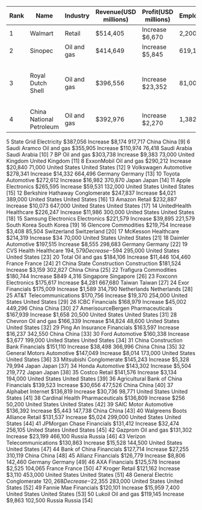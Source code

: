 | Rank | Name | Industry | Revenue(USD millions) | Profit(USD millions) | Employees | Country | Ref |
| ---- | ---- | -------- | --------------------- | -------------------- | --------- | ------- | --- |
| 1 | Walmart | Retail | $514,405 | Increase $6,670 | 2,200,000 | United States | United States	[5] |
| 2 | Sinopec | Oil and gas | $414,649 | Increase $5,845 | 619,151 | China | China [6] |
| 3 | Royal Dutch Shell | Oil and gas | $396,556 | Increase $23,352 | 81,000 | Netherlands | Netherlands United Kingdom United Kingdom	[7] |
| 4 | China National Petroleum | Oil and gas | $392,976 | Increase $2,270 | 1,382,401 | China | China [8] |
5	State Grid	Electricity	$387,056	Increase $8,174	917,717	China China	[9]
6	Saudi Aramco	Oil and gas	$355,905	Increase $110,974	76,418	Saudi Arabia Saudi Arabia	[10]
7	BP	Oil and gas	$303,738	Increase $9,383	73,000	United Kingdom United Kingdom	[11]
8	ExxonMobil	Oil and gas	$290,212	Increase $20,840	71,000	United States United States	[12]
9	Volkswagen	Automotive	$278,341	Increase $14,332	664,496	Germany Germany	[13]
10	Toyota	Automotive	$272,612	Increase $16,982	370,870	Japan Japan	[14]
11	Apple	Electronics	$265,595	Increase $59,531	132,000	United States United States	[15]
12	Berkshire Hathaway	Conglomerate	$247,837	Increase $4,021	389,000	United States United States	[16]
13	Amazon	Retail	$232,887	Increase $10,073	647,000	United States United States	[17]
14	UnitedHealth	Healthcare	$226,247	Increase $11,986	300,000	United States United States	[18]
15	Samsung Electronics	Electronics	$221,579	Increase $39,895	221,579	South Korea South Korea	[19]
16	Glencore	Commodities	$219,754	Increase $3,408	85,504	Switzerland Switzerland	[20]
17	McKesson	Healthcare	$214,319	Increase $34	70,000	United States United States	[21]
18	Daimler	Automotive	$197,515	Increase $8,555	298,683	Germany Germany	[22]
19	CVS Health	Healthcare	$194,579	Decrease -$594	295,000	United States United States	[23]
20	Total	Oil and gas	$184,106	Increase $11,446	104,460	France France	[24]
21	China State Construction	Construction	$181,524	Increase $3,159	302,827	China China	[25]
22	Trafigura	Commodities	$180,744	Increase $849	4,316	Singapore Singapore	[26]
23	Foxconn	Electronics	$175,617	Increase $4,281	667,680	Taiwan Taiwan	[27]
24	Exor	Financials	$175,009	Increase $1,589	314,790	Netherlands Netherlands	[28]
25	AT&T	Telecommunications	$170,756	Increase $19,370	254,000	United States United States	[29]
26	ICBC	Financials	$168,979	Increase $45,002	449,296	China China	[30]
27	AmerisourceBergen	Pharmaceuticals	$167,939	Increase $1,658	20,500	United States United States	[31]
28	Chevron	Oil and gas	$166,339	Increase $14,824	48,600	United States United States	[32]
29	Ping An Insurance	Financials	$163,597	Increase $16,237	342,550	China China	[33]
30	Ford	Automotive	$160,338	Increase $3,677	199,000	United States United States	[34]
31	China Construction Bank	Financials	$151,110	Increase $38,498	366,996	China China	[35]
32	General Motors	Automotive	$147,049	Increase $8,014	173,000	United States United States	[36]
33	Mitsubishi	Conglomerate	$145,243	Increase $5,328	79,994	Japan Japan	[37]
34	Honda	Automotive	$143,302	Increase $5,504	219,772	Japan Japan	[38]
35	Costco	Retail	$141,576	Increase $3,134	194,000	United States United States	[39]
36	Agricultural Bank of China	Financials	$139,523	Increase $30,656	477,526	China China	[40]
37	Alphabet	Internet	$136,819	Increase $30,736	98,771	United States United States	[41]
38	Cardinal Health	Pharmaceuticals	$136,809	Increase $256	50,200	United States United States	[42]
39	SAIC Motor	Automotive	$136,392	Increase $5,443	147,738	China China	[43]
40	Walgreens Boots Alliance	Retail	$131,537	Increase $5,024	299,000	United States United States	[44]
41	JPMorgan Chase	Financials	$131,412	Increase $32,474	256,105	United States United States	[45]
42	Gazprom	Oil and gas	$131,302	Increase $23,199	466,100	Russia Russia	[46]
43	Verizon	Telecommunications	$130,863	Increase $15,528	144,500	United States United States	[47]
44	Bank of China	Financials	$127,714	Increase $27,255	310,119	China China	[48]
45	Allianz	Financials	$126,779	Increase $8,806	142,460	Germany Germany	[49]
46	AXA	Financials	$125,578	Increase $2,525	104,065	France France	[50]
47	Kroger	Retail	$121,162	Increase $3,110	453,000	United States United States	[51]
48	General Electric	Conglomerate	$120,268	Decrease -$22,355	283,000	United States United States	[52]
49	Fannie Mae	Financials	$120,101	Increase $15,959	7,400	United States United States	[53]
50	Lukoil	Oil and gas	$119,145	Increase $9,863	102,500	Russia Russia	[54]

